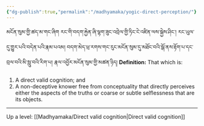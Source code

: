 ```yaml
---
{"dg-publish":true,"permalink":"/madhyamaka/yogic-direct-perception/"}
---
```


མངོན་སུམ་གྱི་ཚད་མ་གང་ཞིག རང་གི་བདག་རྐྱེན་ཞི་ལྷག་ཟུང་འབྲེལ་གྱི་ཏིང་ངེ་འཛིན་ལས་སྐྱེས་ཤིང་། རང་ཡུལ་དུ་གྱུར་པའི་བདེན་པའི་རྣམ་པའམ། 
བདག་མེད་ཕྲ་རགས་གང་རུང་མངོན་སུམ་དུ་མཐོང་བའི་སྒོ་ནས་རྟོག་པ་དང་བྲལ་བའི་མི་སླུ་བའི་རིག་པ། རྣལ་འབྱོར་མངོན་སུམ་གྱི་མཚན་ཉིད། 
**Definition:** That which is:
1. A direct valid cognition; and
2. A non-deceptive knower free from conceptuality that directly perceives either the aspects of the truths or coarse or subtle selflessness that are its objects.





---
Up a level: [[Madhyamaka/Direct valid cognition\|Direct valid cognition]]